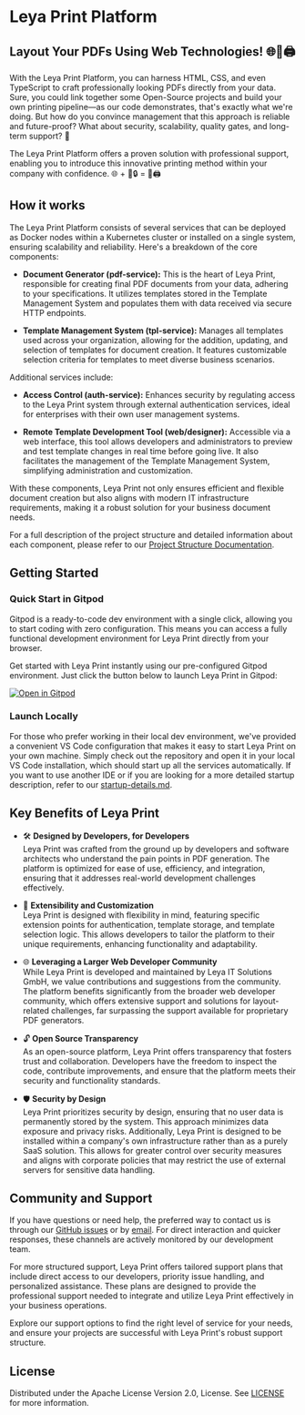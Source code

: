 # Leya Print Platform

## Layout Your PDFs Using Web Technologies! 🌐🚀🖨️

With the Leya Print Platform, you can harness HTML, CSS, and even TypeScript to craft 
professionally looking PDFs directly from your data. Sure, you could link together some 
Open-Source projects and build your own printing pipeline—as our code demonstrates, that's 
exactly what we're doing. But how do you convince management that this approach is reliable 
and future-proof? What about security, scalability, quality gates, and long-term support? 🙈

The Leya Print Platform offers a proven solution with professional support, enabling you to 
introduce this innovative printing method within your company with confidence. 🌐 + 💼🔒 = 
🚀🖨️

## How it works

The Leya Print Platform consists of several services that can be deployed as Docker nodes
within a Kubernetes cluster or installed on a single system, ensuring scalability and
reliability. Here's a breakdown of the core components:

- **Document Generator (pdf-service):** This is the heart of Leya Print, responsible for
creating final PDF documents from your data, adhering to your specifications. It utilizes
templates stored in the Template Management System and populates them with data received
via secure HTTP endpoints.

- **Template Management System (tpl-service):** Manages all templates used across your
organization, allowing for the addition, updating, and selection of templates for document
creation. It features customizable selection criteria for templates to meet diverse
business scenarios.

Additional services include:

- **Access Control (auth-service):** Enhances security by regulating access to the Leya
Print system through external authentication services, ideal for enterprises with their
own user management systems.

- **Remote Template Development Tool (web/designer):** Accessible via a web interface,
this tool allows developers and administrators to preview and test template changes in
real time before going live. It also facilitates the management of the Template Management
System, simplifying administration and customization.

With these components, Leya Print not only ensures efficient and flexible document creation
but also aligns with modern IT infrastructure requirements, making it a robust solution for
your business document needs.

For a full description of the project structure and detailed information about each component,
please refer to our [Project Structure Documentation](./docs/project-structure.md).

## Getting Started
### Quick Start in Gitpod

Gitpod is a ready-to-code dev environment with a single click, allowing you to start coding with zero configuration. This means you can access a fully functional development environment for Leya Print directly from your browser.

Get started with Leya Print instantly using our pre-configured Gitpod environment. Just click the button below to launch Leya Print in Gitpod:

[![Open in Gitpod](https://gitpod.io/button/open-in-gitpod.svg)](https://gitpod.io/#https://github.com/leya-print/leya-print-platform)

### Launch Locally

For those who prefer working in their local dev environment, we've provided a convenient VS Code configuration that makes it easy to start Leya Print on your own machine. Simply check out the repository and open it in your local VS Code installation, which should start up all the services automatically. If you want to use another IDE or if you are looking for a more detailed startup description, refer to our [startup-details.md](./docs/startup-details.md).

## Key Benefits of Leya Print

- 🛠️ **Designed by Developers, for Developers**  
  Leya Print was crafted from the ground up by developers and software architects who understand the pain points in PDF generation. The platform is optimized for ease of use, efficiency, and integration, ensuring that it addresses real-world development challenges effectively.

- 🔧 **Extensibility and Customization**  
  Leya Print is designed with flexibility in mind, featuring specific extension points for authentication, template storage, and template selection logic. This allows developers to tailor the platform to their unique requirements, enhancing functionality and adaptability.

- 🌐 **Leveraging a Larger Web Developer Community**  
  While Leya Print is developed and maintained by Leya IT Solutions GmbH, we value contributions and suggestions from the community. The platform benefits significantly from the broader web developer community, which offers extensive support and solutions for layout-related challenges, far surpassing the support available for proprietary PDF generators.

- 🔓 **Open Source Transparency**  
  As an open-source platform, Leya Print offers transparency that fosters trust and collaboration. Developers have the freedom to inspect the code, contribute improvements, and ensure that the platform meets their security and functionality standards.

- 🛡️ **Security by Design**  
  Leya Print prioritizes security by design, ensuring that no user data is permanently stored by the system. This approach minimizes data exposure and privacy risks. Additionally, Leya Print is designed to be installed within a company's own infrastructure rather than as a purely SaaS solution. This allows for greater control over security measures and aligns with corporate policies that may restrict the use of external servers for sensitive data handling.

## Community and Support

If you have questions or need help, the preferred way to contact us is through our [GitHub issues](https://github.com/leya-print/leya-print-platform/issues) or by [email](mailto:support@leya-it-solutions.de). For direct interaction and quicker responses, these channels are actively monitored by our development team.

For more structured support, Leya Print offers tailored support plans that include direct access to our developers, priority issue handling, and personalized assistance. These plans are designed to provide the professional support needed to integrate and utilize Leya Print effectively in your business operations. 

Explore our support options to find the right level of service for your needs, and ensure your projects are successful with Leya Print's robust support structure.

## License

Distributed under the Apache License Version 2.0, License. See [LICENSE](./LICENSE) for more information.

